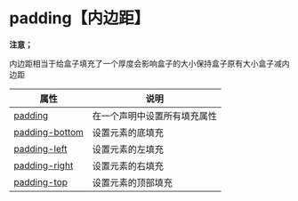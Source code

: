 # padding【内边距】

**注意；**

内边距相当于给盒子填充了一个厚度会影响盒子的大小保持盒子原有大小盒子减内边距

| 属性                                                         | 说明                         |
| ------------------------------------------------------------ | ---------------------------- |
| [padding](https://www.runoob.com/cssref/pr-padding.html)     | 在一个声明中设置所有填充属性 |
| [padding-bottom](https://www.runoob.com/cssref/pr-padding-bottom.html) | 设置元素的底填充             |
| [padding-left](https://www.runoob.com/cssref/pr-padding-left.html) | 设置元素的左填充             |
| [padding-right](https://www.runoob.com/cssref/pr-padding-right.html) | 设置元素的右填充             |
| [padding-top](https://www.runoob.com/cssref/pr-padding-top.html) | 设置元素的顶部填充           |

